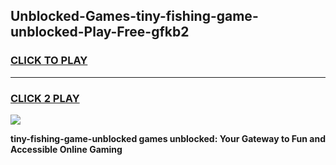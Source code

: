 
## Unblocked-Games-tiny-fishing-game-unblocked-Play-Free-gfkb2
<h3>
<a href="https://premium76.site?title=tiny-fishing-game-unblocked&ref=18A1">CLICK TO PLAY</a></h3>
<hr>

<h3>
<a href="https://premium76.site?title=tiny-fishing-game-unblocked&ref=18A1">CLICK 2 PLAY</a>
  
</h3>

<a href="https://premium76.site?title=tiny-fishing-game-unblocked&ref=18A1"><img src="https://clearcache.store/games.png"></a>


**tiny-fishing-game-unblocked games unblocked: Your Gateway to Fun and Accessible Online Gaming**
